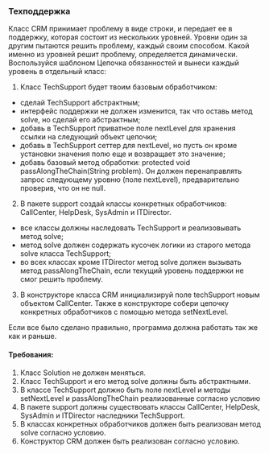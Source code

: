 
### Техподдержка

Класс CRM принимает проблему в виде строки, и передает ее в поддержку, которая состоит из нескольких уровней.
Уровни один за другим пытаются решить проблему, каждый своим способом.
Какой именно из уровней решит проблему, определяется динамически.
Воспользуйся шаблоном Цепочка обязанностей и вынеси каждый уровень в отдельный класс:

1. Класс TechSupport будет твоим базовым обработчиком:
- сделай TechSupport абстрактным;
- интерфейс поддержки не должен изменится, так что оставь метод solve, но сделай его абстрактным;
- добавь в TechSupport приватное поле nextLevel для хранения ссылки на следующий объект цепочки;
- добавь в TechSupport сеттер для nextLevel, но пусть он кроме установки значения полю еще и возвращает это значение;
- добавь базовый метод обработки: protected void passAlongTheChain(String problem).
Он должен перенаправлять запрос следующему уровню (поле nextLevel), предварительно проверив, что он не null.

2. В пакете support создай классы конкретных обработчиков: CallCenter, HelpDesk, SysAdmin и ITDirector.
- все классы должны наследовать TechSupport и реализовывать метод solve;
- метод solve должен содержать кусочек логики из старого метода solve класса TechSupport;
- во всех классах кроме ITDirector метод solve должен вызывать метод passAlongTheChain,
если текущий уровень поддержки не смог решить проблему.

3. В конструкторе класса CRM инициализируй поле techSupport новым объектом CallCenter.
Также в конструкторе собери цепочку конкретных обработчиков с помощью метода setNextLevel.

Если все было сделано правильно, программа должна работать так же как и раньше.


#### Требования:
1.	Класс Solution не должен меняться.
2.	Класс TechSupport и его метод solve должны быть абстрактными.
3.	В классе TechSupport должно быть поле nextLevel и методы setNextLevel и passAlongTheChain реализованные согласно условию
4.	В пакете support должны существовать классы CallCenter, HelpDesk, SysAdmin и ITDirector наследники TechSupport.
5.	В классах конкретных обработчиков должен быть реализован метод solve согласно условию.
6.	Конструктор CRM должен быть реализован согласно условию.

